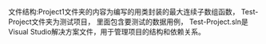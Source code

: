   文件结构:Project1文件夹的内容为编写的用类封装的最大连续子数组函数， Test-Project文件夹为测试项目， 
  里面包含要测试的数据用例， Test-Project.sln是Visual Studio解决方案文件，用于管理项目的结构和依赖关系。
